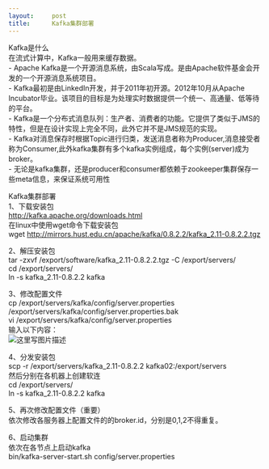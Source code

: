 ```yaml
---
layout:     post
title:      Kafka集群部署
---
```

<div id="article_content" class="article_content clearfix csdn-tracking-statistics" data-pid="blog" data-mod="popu_307" data-dsm="post">
								            <div id="content_views" class="markdown_views prism-atom-one-dark">
							<!-- flowchart 箭头图标 勿删 -->
							<svg xmlns="http://www.w3.org/2000/svg" style="display: none;"><path stroke-linecap="round" d="M5,0 0,2.5 5,5z" id="raphael-marker-block" style="-webkit-tap-highlight-color: rgba(0, 0, 0, 0);"></path></svg>
							<p>Kafka是什么 <br>
在流式计算中，Kafka一般用来缓存数据。 <br>
 - Apache Kafka是一个开源消息系统，由Scala写成。是由Apache软件基金会开发的一个开源消息系统项目。 <br>
 - Kafka最初是由LinkedIn开发，并于2011年初开源。2012年10月从Apache Incubator毕业。该项目的目标是为处理实时数据提供一个统一、高通量、低等待的平台。 <br>
 - Kafka是一个分布式消息队列：生产者、消费者的功能。它提供了类似于JMS的特性，但是在设计实现上完全不同，此外它并不是JMS规范的实现。 <br>
 - Kafka对消息保存时根据Topic进行归类，发送消息者称为Producer,消息接受者称为Consumer,此外kafka集群有多个kafka实例组成，每个实例(server)成为broker。 <br>
 - 无论是kafka集群，还是producer和consumer都依赖于zookeeper集群保存一些meta信息，来保证系统可用性</p>

<p>Kafka集群部署  <br>
1、下载安装包 <br>
<a href="http://kafka.apache.org/downloads.html" rel="nofollow">http://kafka.apache.org/downloads.html</a> <br>
在linux中使用wget命令下载安装包 <br>
    wget <a href="http://mirrors.hust.edu.cn/apache/kafka/0.8.2.2/kafka_2.11-0.8.2.2.tgz" rel="nofollow">http://mirrors.hust.edu.cn/apache/kafka/0.8.2.2/kafka_2.11-0.8.2.2.tgz</a></p>

<p>2、解压安装包 <br>
tar -zxvf /export/software/kafka_2.11-0.8.2.2.tgz -C /export/servers/ <br>
cd /export/servers/ <br>
ln -s kafka_2.11-0.8.2.2 kafka</p>

<p>3、修改配置文件 <br>
cp   /export/servers/kafka/config/server.properties <br>
/export/servers/kafka/config/server.properties.bak <br>
vi  /export/servers/kafka/config/server.properties <br>
输入以下内容： <br>
<img src="https://img-blog.csdn.net/20170712233041832?watermark/2/text/aHR0cDovL2Jsb2cuY3Nkbi5uZXQvemhpX2Z1/font/5a6L5L2T/fontsize/400/fill/I0JBQkFCMA==/dissolve/70/gravity/SouthEast" alt="这里写图片描述" title=""></p>

<p>4、分发安装包 <br>
scp -r /export/servers/kafka_2.11-0.8.2.2 kafka02:/export/servers <br>
然后分别在各机器上创建软连 <br>
cd /export/servers/ <br>
ln -s kafka_2.11-0.8.2.2 kafka</p>

<p>5、再次修改配置文件（重要） <br>
依次修改各服务器上配置文件的的broker.id，分别是0,1,2不得重复。</p>

<p>6、启动集群 <br>
依次在各节点上启动kafka <br>
bin/kafka-server-start.sh  config/server.properties</p>            </div>
						<link href="https://csdnimg.cn/release/phoenix/mdeditor/markdown_views-9e5741c4b9.css" rel="stylesheet">
                </div>